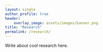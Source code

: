 ```yaml
---
layout: single
author_profile: true
header:
    overlay_image: assets/images/banner.png
title: "Research"
permalink: /research/
---
```


Write about cool research here.